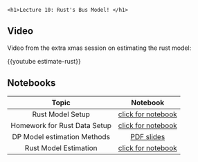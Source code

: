 
~~~
<h1>Lecture 10: Rust's Bus Model! </h1>
~~~

## Video

Video from the extra xmas session on estimating the rust model:

{{youtube estimate-rust}}

## Notebooks

Topic | Notebook
:-----: | :--------:
Rust Model Setup | [click for notebook](../lecture10-zurcher)
Homework for Rust Data Setup | [click for notebook](../hw6)
DP Model estimation Methods | [PDF slides](../assets/tex/dp-estimation/dp-estimation.pdf)
Rust Model Estimation | [click for notebook](../lecture10-zurcher-estim)


